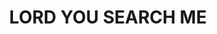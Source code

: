 ---
capo: 0
id: 0
lang: en-us
page: '213'
step: cat
subtitle: ''
tags: []
title: LORD YOU SEARCH ME
---